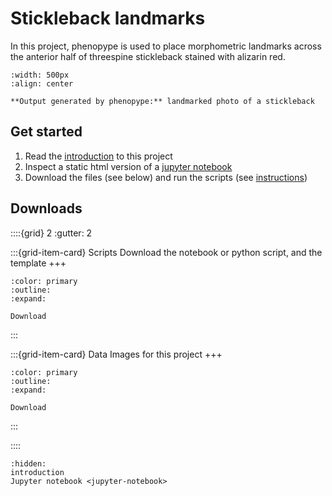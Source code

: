# Stickleback landmarks

In this project, phenopype is used to place morphometric landmarks across the anterior half of threespine stickleback stained with alizarin red. 

```{figure} _assets/stickle-landmarks.jpg
:width: 500px
:align: center

**Output generated by phenopype:** landmarked photo of a stickleback 
```

## Get started

1. Read the [introduction](introduction) to this project
2. Inspect a static html version of a [jupyter notebook](jupyter-notebook)
3. Download the files (see below) and run the scripts (see [instructions](../../instructions))

## Downloads

::::{grid} 2
:gutter: 2

:::{grid-item-card} Scripts
Download the notebook or python script, and the template
+++
```{button-link} https://github.com/phenopype/phenopype-gallery/tree/main/source/projects/stickleback-landmarks
:color: primary
:outline:
:expand:

Download
```
:::

:::{grid-item-card} Data
Images for this project
+++
```{button-link} https://files.de-1.osf.io/v1/resources/rxubv/providers/osfstorage/653d069f87852d16e5a59543/?zip=
:color: primary
:outline:
:expand:

Download
```
:::

::::

```{toctree}
:hidden:
introduction
Jupyter notebook <jupyter-notebook>
```

